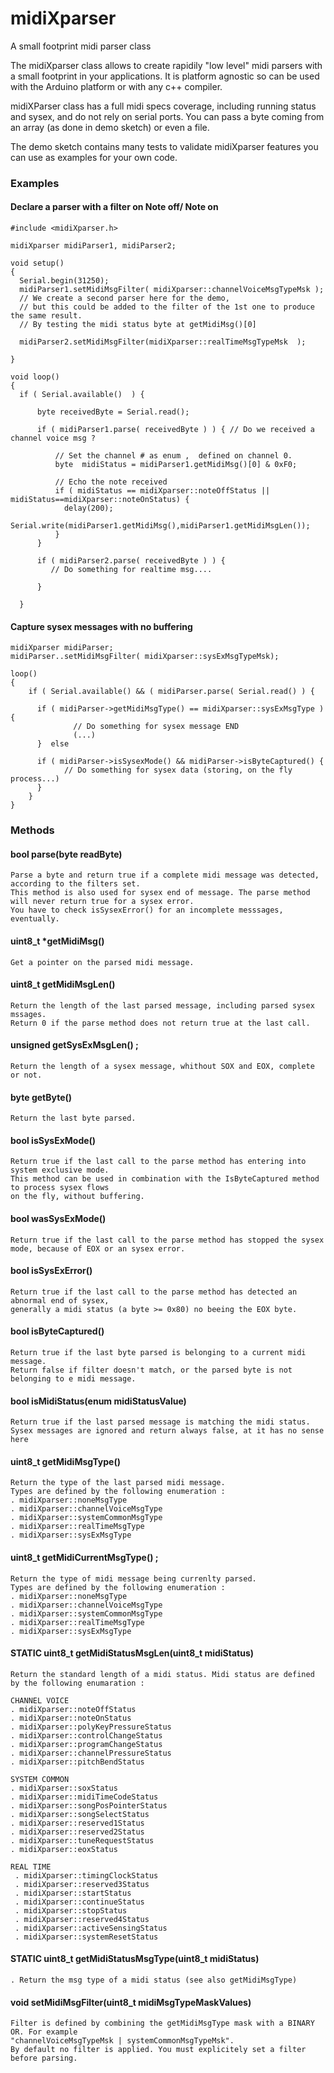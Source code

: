 # midiXparser
A small footprint midi parser class


The midiXparser class allows to create rapidily "low level" midi parsers with a small footprint in your applications.
It is platform agnostic so can be used with the Arduino platform or with any c++ compiler.

midiXParser class has a full midi specs coverage, including running status and sysex, and do not rely on serial ports. 
You can pass a byte coming from an array (as done in demo sketch) or even a file.

The demo sketch contains many tests to validate midiXparser features you can use as examples for your own code.

### Examples

#### Declare a parser with a filter on Note off/ Note on

    #include <midiXparser.h>

    midiXparser midiParser1, midiParser2;

    void setup()
    {
      Serial.begin(31250);
      midiParser1.setMidiMsgFilter( midiXparser::channelVoiceMsgTypeMsk );
      // We create a second parser here for the demo,
      // but this could be added to the filter of the 1st one to produce the same result.
      // By testing the midi status byte at getMidiMsg()[0]

      midiParser2.setMidiMsgFilter(midiXparser::realTimeMsgTypeMsk  );

    }

    void loop()
    {
      if ( Serial.available()  ) {

          byte receivedByte = Serial.read();

          if ( midiParser1.parse( receivedByte ) ) { // Do we received a channel voice msg ?

              // Set the channel # as enum ,  defined on channel 0.
              byte  midiStatus = midiParser1.getMidiMsg()[0] & 0xF0;

              // Echo the note received
              if ( midiStatus == midiXparser::noteOffStatus || midiStatus==midiXparser::noteOnStatus) {
                delay(200);
                Serial.write(midiParser1.getMidiMsg(),midiParser1.getMidiMsgLen());
              }
          }

          if ( midiParser2.parse( receivedByte ) ) {
             // Do something for realtime msg....

          }

      }
      
#### Capture sysex messages with no buffering

    midiXparser midiParser;
    midiParser..setMidiMsgFilter( midiXparser::sysExMsgTypeMsk);
    
    loop() 
    {
        if ( Serial.available() && ( midiParser.parse( Serial.read() ) {

          if ( midiParser->getMidiMsgType() == midiXparser::sysExMsgType ) {
                  // Do something for sysex message END  
                  (...)
          }  else 
          
          if ( midiParser->isSysexMode() && midiParser->isByteCaptured() {
                // Do something for sysex data (storing, on the fly process...)
          }
        }        
    }
    
### Methods

#### bool parse(byte readByte)
    Parse a byte and return true if a complete midi message was detected, according to the filters set.
    This method is also used for sysex end of message. The parse method will never return true for a sysex error. 
    You have to check isSysexError() for an incomplete messsages, eventually.

#### uint8_t *getMidiMsg()
    Get a pointer on the parsed midi message.

#### uint8_t getMidiMsgLen()
    Return the length of the last parsed message, including parsed sysex mssages.
    Return 0 if the parse method does not return true at the last call.    
      
#### unsigned getSysExMsgLen() ;
    Return the length of a sysex message, whithout SOX and EOX, complete or not.

#### byte getByte()
    Return the last byte parsed.

#### bool isSysExMode()
    Return true if the last call to the parse method has entering into system exclusive mode.  
    This method can be used in combination with the IsByteCaptured method to process sysex flows
    on the fly, without buffering.    

#### bool wasSysExMode()
    Return true if the last call to the parse method has stopped the sysex mode, because of EOX or an sysex error.
    
#### bool isSysExError()
    Return true if the last call to the parse method has detected an abnormal end of sysex,
    generally a midi status (a byte >= 0x80) no beeing the EOX byte.
  
#### bool isByteCaptured()  
    Return true if the last byte parsed is belonging to a current midi message.  
    Return false if filter doesn't match, or the parsed byte is not belonging to e midi message.

#### bool isMidiStatus(enum midiStatusValue)
    Return true if the last parsed message is matching the midi status. 
    Sysex messages are ignored and return always false, at it has no sense here
 
#### uint8_t getMidiMsgType()
    Return the type of the last parsed midi message.    
    Types are defined by the following enumeration :
    . midiXparser::noneMsgType
    . midiXparser::channelVoiceMsgType
    . midiXparser::systemCommonMsgType
    . midiXparser::realTimeMsgType
    . midiXparser::sysExMsgType

#### uint8_t getMidiCurrentMsgType() ;
    Return the type of midi message being currenlty parsed.    
    Types are defined by the following enumeration :
    . midiXparser::noneMsgType
    . midiXparser::channelVoiceMsgType
    . midiXparser::systemCommonMsgType
    . midiXparser::realTimeMsgType
    . midiXparser::sysExMsgType  
    
#### STATIC uint8_t getMidiStatusMsgLen(uint8_t midiStatus)
    Return the standard length of a midi status. Midi status are defined 
    by the following enumaration :
    
    CHANNEL VOICE
    . midiXparser::noteOffStatus
    . midiXparser::noteOnStatus
    . midiXparser::polyKeyPressureStatus
    . midiXparser::controlChangeStatus
    . midiXparser::programChangeStatus
    . midiXparser::channelPressureStatus
    . midiXparser::pitchBendStatus
    
    SYSTEM COMMON
    . midiXparser::soxStatus
    . midiXparser::midiTimeCodeStatus
    . midiXparser::songPosPointerStatus
    . midiXparser::songSelectStatus
    . midiXparser::reserved1Status
    . midiXparser::reserved2Status
    . midiXparser::tuneRequestStatus
    . midiXparser::eoxStatus
    
    REAL TIME
     . midiXparser::timingClockStatus
     . midiXparser::reserved3Status
     . midiXparser::startStatus
     . midiXparser::continueStatus
     . midiXparser::stopStatus
     . midiXparser::reserved4Status
     . midiXparser::activeSensingStatus
     . midiXparser::systemResetStatus

#### STATIC uint8_t getMidiStatusMsgType(uint8_t midiStatus)    
    . Return the msg type of a midi status (see also getMidiMsgType)
 
#### void setMidiMsgFilter(uint8_t midiMsgTypeMaskValues)
    Filter is defined by combining the getMidiMsgType mask with a BINARY OR. For example
    "channelVoiceMsgTypeMsk | systemCommonMsgTypeMsk".
    By default no filter is applied. You must explicitely set a filter before parsing.

